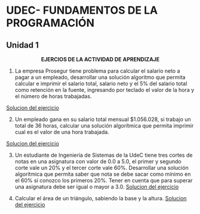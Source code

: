 # UDEC- FUNDAMENTOS DE LA PROGRAMACIÓN
## Unidad 1 
 
<p align="center"><strong> EJERCIOS DE LA ACTIVIDAD DE APRENDIZAJE </strong></p>


1. La empresa Prosegur tiene problema para calcular el salario neto a pagar a
un empleado, desarrollar una solución algoritmo que permita calcular e
imprimir el salario total, salario neto y el 5% del salario total como retención
en la fuente, ingresando por teclado el valor de la hora y el número de horas
trabajadas. 

[Solucion del ejercicio](CalculoSalario.java)

2. Un empleado gana en su salario total mensual $1.056.028, si trabajo un total
de 36 horas, calcular una solución algorítmica que permita imprimir cual es
el valor de una hora trabajada.

[Solucion del ejercicio](CalculoValorHora.java)

3. Un estudiante de Ingeniería de Sistemas de la UdeC tiene tres cortes de
notas en una asignatura con valor de 0.0 a 5.0, el primer y segundo corte
vale un 20% y el tercer corte vale 60%. Desarrollar una solución algorítmica
que permita saber que nota se debe sacar como mínimo en el 60% si conozco
los primeros 20%. Tener en cuenta que para superar una asignatura debe
ser igual o mayor a 3.0. 
[Solucion del ejercicio](CalculoNotaTercerCorte.java)

4. Calcular el área de un triángulo, sabiendo la base y la altura.
[Solucion del ejercicio](CalculoAreaTriangulo.java)